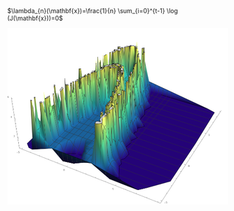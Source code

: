 $\lambda_{n}(\mathbf{x})=\frac{1}{n} \sum_{i=0}^{t-1} \log (J(\mathbf{x}))=0$

![Image of Yaktocat](https://github.com/lhugens/henon/blob/devel/extra/pictures/colormap.png)


```python

```
